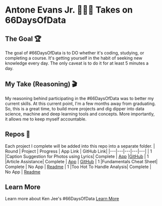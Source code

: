 # Antone Evans Jr. 👨🏽‍💻 Takes on 66DaysOfData 

## The Goal 🏆
The goal of #66DaysOfData is to DO whether it's coding, studying, or completing a course. It's getting yourself in the habit of seeking new knowledge every day. The only caveat is to do it for at least 5 minutes a day. 

## My Take (Reasoning) 🎬
My reasoning behind participating in the #66DaysOfData was to better my current skills. At this current point, I'm a few months away from graduating. So, this is a great time, to build more projects and dig dipper into data science, machine and deep learning tools and concepts. More importantly, it allows me to keep myself accountable.

## Repos 🔑
Each project I complete will be added into this repo into a separate folder.
| Round | Project | Progress | App Link | GitHub Link|
|---|---|---|---|---|
| 1 |Caption Suggestion for Photos using Lyrics| Complete | [App](https://share.streamlit.io/antoneev/66daysofdata/main/captionSuggestionsUsingLyrics/app.py) |[GitHub](https://github.com/antoneev/66DaysOfData/tree/main/captionSuggestionsUsingLyrics)
| 1 |Article Assistance| Complete | [App](https://share.streamlit.io/antoneev/66daysofdata/main/articleAssistance/app.py) | [GitHub](https://github.com/antoneev/66DaysOfData/tree/main/articleAssistance)
| 1 |Fundamentals Cheat Sheet| Complete | No App | [Readme](https://github.com/antoneev/66DaysOfData/tree/main/Fundamentals)
| 1 |Too Hot To Handle Analysis| Complete | No App | [Readme](https://github.com/antoneev/66DaysOfData/tree/main/TooHotToHandle)

## Learn More
Learn more about Ken Jee's #66DaysOfData [Learn More](https://www.youtube.com/watch?v=qV_AlRwhI3I&t=308s)